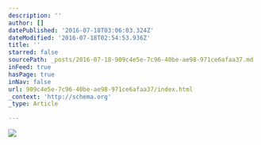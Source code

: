 ```yaml
---
description: ''
author: []
datePublished: '2016-07-18T03:06:03.324Z'
dateModified: '2016-07-18T02:54:53.936Z'
title: ''
starred: false
sourcePath: _posts/2016-07-18-909c4e5e-7c96-40be-ae98-971ce6afaa37.md
inFeed: true
hasPage: true
inNav: false
url: 909c4e5e-7c96-40be-ae98-971ce6afaa37/index.html
_context: 'http://schema.org'
_type: Article

---
```

![](https://the-grid-user-content.s3-us-west-2.amazonaws.com/af548b51-8b96-48f9-afe4-29b196322618.png)